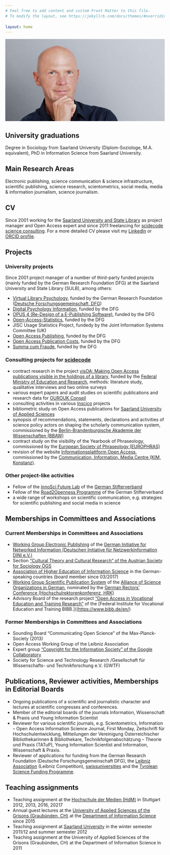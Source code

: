 ```yaml
---
# Feel free to add content and custom Front Matter to this file.
# To modify the layout, see https://jekyllrb.com/docs/themes/#overriding-theme-defaults

layout: home
---
```


![Ulrich Herb](/assets/images/Ulrich_Herb.jpg) 

## University graduations

Degree in Sociology from Saarland University (Diplom-Soziologe, M.A. equivalent), PhD in Information Science from Saarland University.

## Main Research Areas

Electronic publishing, science communication & science infrastructure, scientific publishing, science research, scientometrics, social media, media & information journalism, science journalism.

## CV

Since 2001 working for the [Saarland University and State Library](https://www.sulb.uni-saarland.de) as project manager and Open Access expert and since 2011 freelancing for [scidecode science consulting](https://scidecode.com). For a more detailed CV please visit my [LinkedIn](https://de.linkedin.com/in/ulrichherb) or [ORCID profile](https://orcid.org/0000-0002-3500-3119).

## Projects
### University projects

Since 2001 project manager of a number of third-party funded projects (mainly funded by the German Research Foundation DFG) at the Saarland University and State Library (SULB), among others:

- [Virtual Library Psychology](https://web.archive.org/web/20020601064213/http://fips.sulb.uni-saarland.de/), funded by the German Research Foundation ([Deutsche Forschungsgemeinschaft, DFG](https://dfg.de))
- [Digital Psychology Information](https://publikationen.sulb.uni-saarland.de/handle/20.500.11880/23727), funded by the DFG
- [OPUS 4 (Re-Design of a E-Publishing Software)](https://gepris.dfg.de/gepris/projekt/66884780), funded by the DFG
- [Open-Access-Statistics](https://dini.de/dienste-projekte/projekte/oa-statistik/), funded by the DFG
- JISC Usage Statistics Project, fundedy by the Joint Information Systems Committee (UK)
- [Open Access Publishing](https://gepris.dfg.de/gepris/projekt/413932926), funded by the DFG
- [Open Access Publication Costs](https://gepris.dfg.de/gepris/projekt/491059503), funded by the DFG
- [Summa cum Fraude](https://gepris.dfg.de/gepris/projekt/430681129), funded by the DFG

### Consulting projects for [scidecode](https://scidecode.com)
- contract research in the project [visOA: Making Open Access publications visible in the holdings of a library](https://visoa.leibniz-inm.de/), funded by the [Federal Ministry of Education and Research](https://www.bmbf.de/), methods: literature study, qualitative interviews and two online surveys
- various expert papers and audit studies on scientific publications and research data for [OUROUK Conseil](https://www.ourouk.fr/)
- consulting activities in various [Inscico](http://www.inscico.eu/) projects 
- bibliometric study on Open Access publications for [Saarland University of Applied Sciences](https://www.htwsaar.de/)
- synopsis of recommendations, statements, declarations and activities of science policy actors on shaping the scholarly communication system, commissioned by the [Berlin-Brandenburgische Akademie der Wissenschaften (BBAW)](https://www.bbaw.de/en/)
- contract study on the visibility of the Yearbook of Phraseology, commissioned by the [European Society of Phraseology (EUROPHRAS)](http://www.europhras.org/de/)
- revision of the website [Informationsplattform Open Access](https://open-access.net/), commissioned by the [Communication, Information, Media Centre (KIM, Konstanz)](https://www.kim.uni-konstanz.de/en/).

### Other project-like activities
- Fellow of the [innoSci Future Lab](https://innosci.de/programme/innosci-future-lab/) of the [German Stifterverband](https://www.stifterverband.org/ausschreibungen)
- Fellow of the [Road2Openness Programme](https://innosci.de/programme/road2openness/) of the German Stifterverband
- a wide range of workshops on scientific communication, e.g. strategies for scientific publishing and social media in science

## Memberships in Committees and Associations

### Current Memberships in Committees and Associations

- [Working Group Electronic Publishing](https://dini.de/ag/e-pub/) of the [German Initiative for Networked Information (Deutschen Initiative für Netzwerkinformation DINI e.V.)](https://dini.de/)
- Section [“Cultural Theory and Cultural Research” of the Austrian Society for Sociology ÖGS](http://www.iwp.jku.at/kulturtheorie/)
- [Association of Higher Education of Information Science](http://www.informationswissenschaft.org/) in the German-speaking countries (board member since 03/2017)
- [Working Group Scientific Publication System](https://www.allianzinitiative.de/fields-of-action-projects/scientific-publication-system/?lang=en) of the [Alliance of Science Organizations in German](https://www.allianzinitiative.de/?lang=en), nominated by the [German Rectors’ Conference (Hochschulrektorenkonferenz, HRK)](https://www.hrk.de/home/)
- Advisory Board of the research project [“Open Access in Vocational Education and Training Research”](https://www.bibb.de/de/35836.php) of the [Federal Institute for Vocational Education and Training BIBB.]((https://www.bibb.de/en/)

### Former Memberships in Committees and Associations

- Sounding Board “Communicating Open Science” of the Max-Planck-Society (2013)
- Open Access Working Group of the Leibniz Association
- Expert group [“Copyright for the Information Society” of the Google Collaboratory](https://www.collaboratory.de/w/Initiative_Urheberrecht_f%C3%BCr_die_Informationsgesellschaft)
- Society for Science and Technology Research /Gesellschaft für Wissenschafts- und Technikforschung e.V. (GWTF)

## Publications, Reviewer activities, Memberships in Editorial Boards

- Ongoing publications of a scientific and journalistic character and lectures at scientific congresses and conferences.
- Member of the editorial boards of the journals Information, Wissenschaft & Praxis und Young Information Scientist
- Reviewer for various scientific journals, e.g. Scientometrics,  Information – Open Access Information Science Journal, First Monday, Zeitschrift für Hochschulentwicklung, Mitteilungen der Vereinigung Österreichischer Bibliothekarinnen & Bibliothekare, Technikfolgenabschätzung – Theorie und Praxis (TATuP), Young Information Scientist and Information, Wissenschaft & Praxis.
- Reviewer of applications for funding from the German Research Foundation (Deutsche Forschungsgemeinschaft DFG), the [Leibniz Association](https://www.leibniz-gemeinschaft.de/en/) (Leibniz Competition), [swissuniversities](https://www.swissuniversities.ch/) and the [Tyrolean Science Funding Programme](https://www.tirol.gv.at/arbeit-wirtschaft/wirtschaft-und-arbeit/foerderungen/wissenschaftsfoerderung/die-tiroler-wissenschaftsfoerderung-twf/).


## Teaching assignments

- Teaching assignment at the [Hochschule der Medien (HdM)](https://www.hdm-stuttgart.de/en) in Stuttgart 2012, 2013, 2016, 20217
- Annual guest lectures at the [University of Applied Sciences of the Grisons (Graubünden, CH)](https://www.fhgr.ch/en/) at the [Department of Information Science](https://www.fhgr.ch/en/uas-grisons/angewandte-zukunftstechnologien/swiss-institute-for-information-science-sii/) since 2015
- Teaching assignment at [Saarland University](https://uni-saarland.de) in the winter semester 2011/12 and summer semester 2012
- Teaching assignment at the University of Applied Sciences of the Grisons (Graubünden, CH) at the Department of Information Science in 2011
